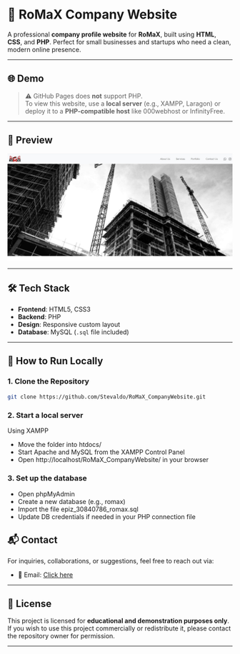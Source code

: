 # 🌟 RoMaX Company Website

A professional **company profile website** for **RoMaX**, built using **HTML**, **CSS**, and **PHP**. Perfect for small businesses and startups who need a clean, modern online presence.

---

## 🌐 Demo

> ⚠️ GitHub Pages does **not** support PHP.  
> To view this website, use a **local server** (e.g., XAMPP, Laragon) or deploy it to a **PHP-compatible host** like 000webhost or InfinityFree.

---

## 📸 Preview

![RoMaX Website Preview](Romax_preview.jpeg)

---

## 🛠️ Tech Stack

- **Frontend**: HTML5, CSS3  
- **Backend**: PHP  
- **Design**: Responsive custom layout  
- **Database**: MySQL (`.sql` file included)

---

## 🚀 How to Run Locally

### 1. Clone the Repository
```bash
git clone https://github.com/Stevaldo/RoMaX_CompanyWebsite.git
```

### 2. Start a local server

 Using XAMPP
 - Move the folder into htdocs/
 - Start Apache and MySQL from the XAMPP Control Panel
 - Open http://localhost/RoMaX_CompanyWebsite/ in your browser

### 3. Set up the database
 - Open phpMyAdmin
 - Create a new database (e.g., romax)
 - Import the file epiz_30840786_romax.sql
 - Update DB credentials if needed in your PHP connection file

## 📬 Contact

For inquiries, collaborations, or suggestions, feel free to reach out via:

- 📧 Email: [Click here](claudiostevaldowork@gmail.com)

---

## 📄 License

This project is licensed for **educational and demonstration purposes only**.  
If you wish to use this project commercially or redistribute it, please contact the repository owner for permission.

---
